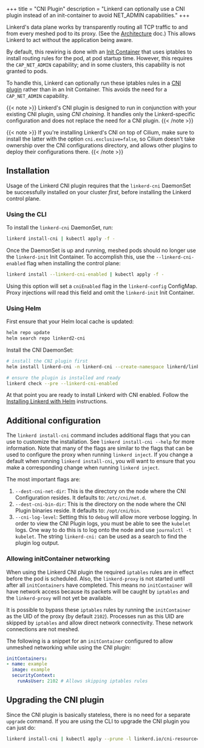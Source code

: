 +++
title = "CNI Plugin"
description = "Linkerd can optionally use a CNI plugin instead of an init-container to avoid NET_ADMIN capabilities."
+++

Linkerd's data plane works by transparently routing all TCP traffic to and from
every meshed pod to its proxy. (See the
[Architecture](../../reference/architecture/) doc.) This allows Linkerd to act
without the application being aware.

By default, this rewiring is done with an [Init
Container](../../reference/architecture/#linkerd-init-container) that uses
iptables to install routing rules for the pod, at pod startup time. However,
this requires the `CAP_NET_ADMIN` capability; and in some clusters, this
capability is not granted to pods.

To handle this, Linkerd can optionally run these iptables rules in a [CNI
plugin](https://kubernetes.io/docs/concepts/extend-kubernetes/compute-storage-net/network-plugins/)
rather than in an Init Container. This avoids the need for a `CAP_NET_ADMIN`
capability.

{{< note >}}
Linkerd's CNI plugin is designed to run in conjunction with your existing CNI
plugin, using _CNI chaining_. It handles only the Linkerd-specific
configuration and does not replace the need for a CNI plugin.
{{< /note >}}

{{< note >}}
If you're installing Linkerd's CNI on top of Cilium, make sure to install the
latter with the option `cni.exclusive=false`, so Cilium doesn't take ownership
over the CNI configurations directory, and allows other plugins to deploy their
configurations there.
{{< /note >}}

## Installation

Usage of the Linkerd CNI plugin requires that the `linkerd-cni` DaemonSet be
successfully installed on your cluster _first_, before installing the Linkerd
control plane.

### Using the CLI

To install the `linkerd-cni` DaemonSet, run:

```bash
linkerd install-cni | kubectl apply -f -
```

Once the DaemonSet is up and running, meshed pods should no longer use the
`linkerd-init` Init Container. To accomplish this, use the
`--linkerd-cni-enabled` flag when installing the control plane:

```bash
linkerd install --linkerd-cni-enabled | kubectl apply -f -
```

Using this option will set a `cniEnabled` flag in the `linkerd-config`
ConfigMap. Proxy injections will read this field and omit the `linkerd-init`
Init Container.

### Using Helm

First ensure that your Helm local cache is updated:

```bash
helm repo update
helm search repo linkerd2-cni
```

Install the CNI DaemonSet:

```bash
# install the CNI plugin first
helm install linkerd-cni -n linkerd-cni --create-namespace linkerd/linkerd2-cni

# ensure the plugin is installed and ready
linkerd check --pre --linkerd-cni-enabled
```

At that point you are ready to install Linkerd with CNI enabled.  Follow the
[Installing Linkerd with Helm](../../tasks/install-helm/) instructions.

## Additional configuration

The `linkerd install-cni` command includes additional flags that you can use to
customize the installation. See `linkerd install-cni --help` for more
information. Note that many of the flags are similar to the flags that can be
used to configure the proxy when running `linkerd inject`. If you change a
default when running `linkerd install-cni`, you will want to ensure that you
make a corresponding change when running `linkerd inject`.

The most important flags are:

1. `--dest-cni-net-dir`: This is the directory on the node where the CNI
   Configuration resides. It defaults to: `/etc/cni/net.d`.
2. `--dest-cni-bin-dir`: This is the directory on the node where the CNI Plugin
   binaries reside. It defaults to: `/opt/cni/bin`.
3. `--cni-log-level`: Setting this to `debug` will allow more verbose logging.
   In order to view the CNI Plugin logs, you must be able to see the `kubelet`
   logs. One way to do this is to log onto the node and use
   `journalctl -t kubelet`. The string `linkerd-cni:` can be used as a search to
   find the plugin log output.

### Allowing initContainer networking

When using the Linkerd CNI plugin the required `iptables` rules are in effect
before the pod is scheduled. Also, the `linkerd-proxy` is not started until
after all `initContainers` have completed. This means no `initContainer` will
have network access because its packets will be caught by `iptables` and the
`linkerd-proxy` will not yet be available.

It is possible to bypass these `iptables` rules by running the `initContainer`
as the UID of the proxy (by default `2102`). Processes run as this UID are
skipped by `iptables` and allow direct network connectivity. These network
connections are not meshed.

The following is a snippet for an `initContainer` configured to allow unmeshed
networking while using the CNI plugin:

```yaml
initContainers:
- name: example
  image: example
  securityContext:
    runAsUser: 2102 # Allows skipping iptables rules
```

## Upgrading the CNI plugin

Since the CNI plugin is basically stateless, there is no need for a separate
`upgrade` command. If you are using the CLI to upgrade the CNI plugin you can
just do:

```bash
linkerd install-cni | kubectl apply --prune -l linkerd.io/cni-resource=true -f -
```
